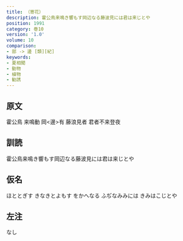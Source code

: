 ```yaml
---
title: （寄花）
description: 霍公鳥来鳴き響もす岡辺なる藤波見には君は来じとや
position: 1991
category: 巻10
version: '1.0'
volume: 10
comparison:
- 部 -> 邊 [類][紀]
keywords:
- 夏相聞
- 動物
- 植物
- 勧誘
---
```


## 原文

霍公鳥 来鳴動 岡<邊>有 藤浪見者 君者不来登夜

## 訓読

霍公鳥来鳴き響もす岡辺なる藤波見には君は来じとや

## 仮名

ほととぎす きなきとよもす をかへなる ふぢなみみには きみはこじとや

## 左注

なし
